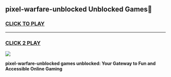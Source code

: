 
## pixel-warfare-unblocked Unblocked Games👋
<h3>
<a href="https://news.freeplayer.one?title=pixel-warfare-unblocked&ref=16F">CLICK TO PLAY</a></h3>
<hr>

<h3>
<a href="https://news.freeplayer.one?title=pixel-warfare-unblocked&ref=16F">CLICK 2 PLAY</a>
  
</h3>

<a href="https://news.freeplayer.one?title=pixel-warfare-unblocked&ref=16F/"><img src="https://clearcache.store/games.png"></a>


**pixel-warfare-unblocked games unblocked: Your Gateway to Fun and Accessible Online Gaming**

